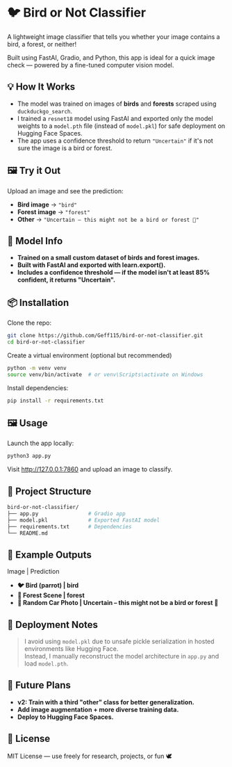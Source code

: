 # 🐦 Bird or Not Classifier

A lightweight image classifier that tells you whether your image contains a bird, a forest, or neither!

Built using FastAI, Gradio, and Python, this app is ideal for a quick image check — powered by a fine-tuned computer vision model.

## 💡 How It Works

- The model was trained on images of **birds** and **forests** scraped using `duckduckgo_search`.
- I trained a `resnet18` model using FastAI and exported only the model weights to a `model.pth` file (instead of `model.pkl`) for safe deployment on Hugging Face Spaces.
- The app uses a confidence threshold to return `"Uncertain"` if it's not sure the image is a bird or forest.

## 🖼 Try it Out

Upload an image and see the prediction:

- **Bird image** → `"bird"`
- **Forest image** → `"forest"`
- **Other** → `"Uncertain – this might not be a bird or forest 🤔"`

## 🧠 Model Info

- **Trained on a small custom dataset of birds and forest images.**
- **Built with FastAI and exported with learn.export().**
- **Includes a confidence threshold — if the model isn't at least 85% confident, it returns "Uncertain".**

## 📦 Installation

Clone the repo:
```bash
git clone https://github.com/Geff115/bird-or-not-classifier.git
cd bird-or-not-classifier
```

Create a virtual environment (optional but recommended)
```bash
python -m venv venv
source venv/bin/activate  # or venv\Scripts\activate on Windows
```

Install dependencies:
```bash
pip install -r requirements.txt
```

## 🖼️ Usage

Launch the app locally:
```bash
python3 app.py
```
Visit http://127.0.0.1:7860 and upload an image to classify.

## 📁 Project Structure

```bash
bird-or-not-classifier/
├── app.py                # Gradio app
├── model.pkl             # Exported FastAI model
├── requirements.txt      # Dependencies
└── README.md             
```

## 🧪 Example Outputs

Image          |          Prediction
- **🐦 Bird (parrot)    |     bird**
- **🌲 Forest Scene      |    forest**
- **🚗 Random Car Photo   |   Uncertain – this might not be a bird or forest 🤔**

## 🚀 Deployment Notes

> I avoid using `model.pkl` due to unsafe pickle serialization in hosted environments like Hugging Face.  
> Instead, I manually reconstruct the model architecture in `app.py` and load `model.pth`.

## 🔮 Future Plans

- **v2: Train with a third "other" class for better generalization.**
- **Add image augmentation + more diverse training data.**
- **Deploy to Hugging Face Spaces.**

## 📄 License

MIT License — use freely for research, projects, or fun 🕊️